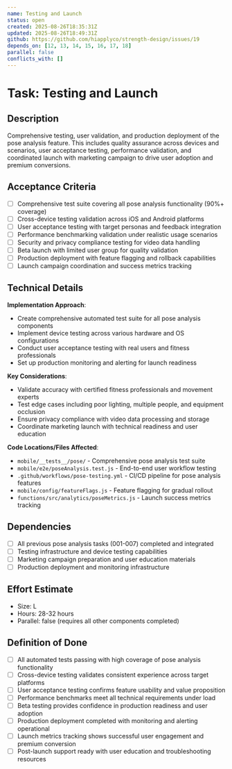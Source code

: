 ```yaml
---
name: Testing and Launch
status: open
created: 2025-08-26T18:35:31Z
updated: 2025-08-26T18:49:31Z
github: https://github.com/hiapplyco/strength-design/issues/19
depends_on: [12, 13, 14, 15, 16, 17, 18]
parallel: false
conflicts_with: []
---
```


# Task: Testing and Launch

## Description

Comprehensive testing, user validation, and production deployment of the pose analysis feature. This includes quality assurance across devices and scenarios, user acceptance testing, performance validation, and coordinated launch with marketing campaign to drive user adoption and premium conversions.

## Acceptance Criteria

- [ ] Comprehensive test suite covering all pose analysis functionality (90%+ coverage)
- [ ] Cross-device testing validation across iOS and Android platforms
- [ ] User acceptance testing with target personas and feedback integration
- [ ] Performance benchmarking validation under realistic usage scenarios
- [ ] Security and privacy compliance testing for video data handling
- [ ] Beta launch with limited user group for quality validation
- [ ] Production deployment with feature flagging and rollback capabilities
- [ ] Launch campaign coordination and success metrics tracking

## Technical Details

**Implementation Approach**:
- Create comprehensive automated test suite for all pose analysis components
- Implement device testing across various hardware and OS configurations
- Conduct user acceptance testing with real users and fitness professionals
- Set up production monitoring and alerting for launch readiness

**Key Considerations**:
- Validate accuracy with certified fitness professionals and movement experts
- Test edge cases including poor lighting, multiple people, and equipment occlusion
- Ensure privacy compliance with video data processing and storage
- Coordinate marketing launch with technical readiness and user education

**Code Locations/Files Affected**:
- `mobile/__tests__/pose/` - Comprehensive pose analysis test suite
- `mobile/e2e/poseAnalysis.test.js` - End-to-end user workflow testing
- `.github/workflows/pose-testing.yml` - CI/CD pipeline for pose analysis features
- `mobile/config/featureFlags.js` - Feature flagging for gradual rollout
- `functions/src/analytics/poseMetrics.js` - Launch success metrics tracking

## Dependencies

- [ ] All previous pose analysis tasks (001-007) completed and integrated
- [ ] Testing infrastructure and device testing capabilities
- [ ] Marketing campaign preparation and user education materials
- [ ] Production deployment and monitoring infrastructure

## Effort Estimate

- Size: L
- Hours: 28-32 hours
- Parallel: false (requires all other components completed)

## Definition of Done

- [ ] All automated tests passing with high coverage of pose analysis functionality
- [ ] Cross-device testing validates consistent experience across target platforms
- [ ] User acceptance testing confirms feature usability and value proposition
- [ ] Performance benchmarks meet all technical requirements under load
- [ ] Beta testing provides confidence in production readiness and user adoption
- [ ] Production deployment completed with monitoring and alerting operational
- [ ] Launch metrics tracking shows successful user engagement and premium conversion
- [ ] Post-launch support ready with user education and troubleshooting resources
